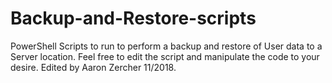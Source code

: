 # Backup-and-Restore-scripts
PowerShell Scripts to run to perform a backup and restore of User data to a Server location. Feel free to edit the script and manipulate the code to your desire.
Edited by Aaron Zercher 11/2018.
